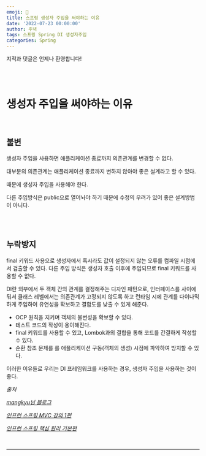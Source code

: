 ```yaml
---
emoji: 🔮
title: 스프링 생성자 주입을 써야하는 이유
date: '2022-07-23 00:00:00'
author: 주녁
tags: 스프링 Spring DI 생성자주입
categories: Spring
---
```


지적과 댓글은 언제나 환영합니다!

<br/><br/>

# 생성자 주입을 써야하는 이유

<br/>

## **불변**

생성자 주입을 사용하면 애플리케이션 종료까지 의존관계를 변경할 수 없다.

대부분의 의존관계는 애플리케이션 종료까지 변하지 않아야 좋은 설계라고 할 수 있다.

때문에 생성자 주입을 사용해야 한다.

다른 주입방식은 public으로 열어놔야 하기 때문에 수정의 우려가 있어 좋은 설계방법이 아니다.

<br/><br/>

## **누락방지**

final 키워드 사용으로 생성자에서 혹시라도 값이 설정되지 않는 오류를 컴파일 시점에서 검출할 수 있다. 다른 주입 방식은 생성자 호출 이후에 주입되므로 final 키워드를 사용할 수 없다.

DI란 외부에서 두 객체 간의 관계를 결정해주는 디자인 패턴으로, 인터페이스를 사이에 둬서 클래스 레벨에서는 의존관계가 고정되지 않도록 하고 런타임 시에 관계를 다이나믹하게 주입하여 유연성을 확보하고 결합도를 낮출 수 있게 해준다.

- OCP 원칙을 지키며 객체의 불변성을 확보할 수 있다.
- 테스트 코드의 작성이 용이해진다.
- final 키워드를 사용할 수 있고, Lombok과의 결합을 통해 코드를 간결하게 작성할 수 있다.
- 순환 참조 문제를 를 애플리케이션 구동(객체의 생성) 시점에 파악하여 방지할 수 있다.

이러한 이유들로 우리는 DI 프레임워크를 사용하는 경우, 생성자 주입을 사용하는 것이 좋다.

_출처_

_[mangkyu님 블로그](https://mangkyu.tistory.com/125)_

_[인프런 스프링 MVC 강의 1편](https://www.inflearn.com/course/%EC%8A%A4%ED%94%84%EB%A7%81-mvc-1#)_

_[인프런 스프링 핵심 원리 기본편](https://www.inflearn.com/course/%EC%8A%A4%ED%94%84%EB%A7%81-%ED%95%B5%EC%8B%AC-%EC%9B%90%EB%A6%AC-%EA%B8%B0%EB%B3%B8%ED%8E%B8/)_

<br/>

---

```toc

```
